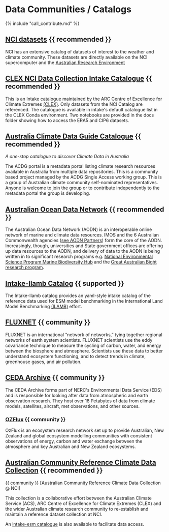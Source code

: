 # Data Communities / Catalogs

{% include "call_contribute.md" %}

## [NCI datasets][NCI-geonetwork] {{ recommended }}

NCI has an extensive catalog of datasets of interest to the weather and climate community. These datasets are directly available on the NCI supercomputer and the [Australian Research Environment][ARE-opus]

## [CLEX NCI Data Collection Intake Catalogue][Intake-CLEX] {{ recommended }}

This is an Intake catalogue maintained by the ARC Centre of Excellence for Climate Extremes [(CLEX)][CLEX-web].
Only datasets from the NCI Catalog are referenced.
The catalogue is available in intake's default catalogue list in the CLEX Conda environment.
Two notebooks are provided in the docs folder showing how to access the ERA5 and CIP6 datasets.

## [Australia Climate Data Guide Catalogue][ACDG-Catalog] {{ recommended }}

*A one-stop catalogue to discover Climate Data in Australia*

The ACDG portal is a metadata portal listing climate research resources available in Australia from multiple data repositories.
This is a community based project managed by the ACDG Single Access working group. This is a group of Australian climate community self-nominated representatives. Anyone is welcome to join the group or to contribute independently to the metadata portal the group is developing.

## [Australian Ocean Data Network][AODN-Network] {{ recommended }}

The Australian Ocean Data Network (AODN) is an interoperable online network of marine and climate data resources.  IMOS and the 6 Australian Commonwealth agencies ([see AODN Partners](https://imos.org.au/facilities/aodn/aodn-data-management/aodn-partners)) form the core of the AODN. Increasingly, though, universities and State government offices are offering up data resources to the AODN, and delivery of data to the AODN is being written in to significant research programs e.g. [National Environmental Science Program Marine Biodiversity Hub](http://www.nespmarine.edu.au/) and the [Great Australian Bight research program](http://www.misa.net.au/GAB).

## [Intake-Ilamb Catalog][Intake-Ilamb] {{ supported }}

The Intake-Ilamb catalog provides an yaml-style intake catalog of the reference data used for ESM model benchmarking in the International Land Model Benchmarking [(ILAMB)][ILAMB-web] effort.

## [FLUXNET][FLUXNET-web] {{ community }}

FLUXNET is an international “network of networks,” tying together regional networks of earth system scientists. FLUXNET scientists use the eddy covariance technique to measure the cycling of carbon, water, and energy between the biosphere and atmosphere. Scientists use these data to better understand ecosystem functioning, and to detect trends in climate, greenhouse gases, and air pollution.

## [CEDA Archive][CEDA-Archive-Web] {{ community }}

The CEDA Archive forms part of NERC's Environmental Data Service (EDS) and is responsible for looking after data from atmospheric and earth observation research. They host over 18 Petabytes of data from climate models, satellites, aircraft, met observations, and other sources.

### [OZFlux][OZFlux-web] {{ community }}

OzFlux is an ecosystem research network set up to provide Australian, New Zealand and global ecosystem modelling communities with consistent observations of energy, carbon and water exchange between the atmosphere and key Australian and New Zealand ecosystems.

## [Australian Community Reference Climate Data Collection][AusRefClimData] {{ recommended }}

{{ community }} [Australian Community Reference Climate Data Collection @ NCI]

This collection is a collaborative effort between the Australian Climate Service (ACS), ARC Centre of Excellence for Climate Extremes (CLEX) and the wider Australian climate research community to re-establish and maintain a reference dataset collection at NCI.

An [intake-esm catalogue](https://github.com/aus-ref-clim-data-nci/acs-replica-intake) is also available to facilitate data access.


[NCI-geonetwork]:https://geonetwork.nci.org.au/geonetwork/srv/eng/catalog.search#/home
[ARE-opus]: https://opus.nci.org.au/display/Help/ARE+User+Guide
[OZFlux-web]: https://www.ozflux.org.au
[FLUXNET-web]: https://fluxnet.org/
[CLEX-web]: https://climateextremes.org.au/
[Intake-CLEX]: https://github.com/coecms/nci-intake-catalogue
[ILAMB-web]: https://www.ilamb.org/
[Intake-Ilamb]: https://github.com/nocollier/intake-ilamb
[ACDG-Catalog]:  https://oneclimate.dmponline.cloud.edu.au/
[AODN-Network]:  https://imos.org.au/facilities/aodn
[AusRefClimData]: https://aus-ref-clim-data-nci.github.io/aus-ref-clim-data-nci/intro.html
[CEDA-Archive-Web]: https://archive.ceda.ac.uk/
